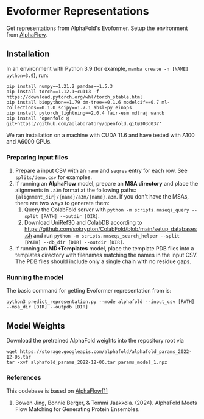 # Evoformer Representations

Get representations from AlphaFold's Evoformer. Setup the environment from [AlphaFlow](https://github.com/bjing2016/alphaflow).

## Installation
In an environment with Python 3.9 (for example, `mamba create -n [NAME] python=3.9`), run:
```
pip install numpy==1.21.2 pandas==1.5.3
pip install torch==1.12.1+cu113 -f https://download.pytorch.org/whl/torch_stable.html
pip install biopython==1.79 dm-tree==0.1.6 modelcif==0.7 ml-collections==0.1.0 scipy==1.7.1 absl-py einops
pip install pytorch_lightning==2.0.4 fair-esm mdtraj wandb
pip install 'openfold @ git+https://github.com/aqlaboratory/openfold.git@103d037'
```
We ran installation on a machine with CUDA 11.6 and have tested with A100 and A6000 GPUs.

### Preparing input files

1. Prepare a input CSV with an `name` and `seqres` entry for each row. See `splits/demo.csv` for examples.
2. If running an **AlphaFlow** model, prepare an **MSA directory** and place the alignments in `.a3m` format at the following paths: `{alignment_dir}/{name}/a3m/{name}.a3m`. If you don't have the MSAs, there are two ways to generate them:
    1. Query the ColabFold server with `python -m scripts.mmseqs_query --split [PATH] --outdir [DIR]`.
    2. Download UniRef30 and ColabDB according to https://github.com/sokrypton/ColabFold/blob/main/setup_databases.sh and run `python -m scripts.mmseqs_search_helper --split [PATH] --db_dir [DIR] --outdir [DIR]`.
3. If running an **MD+Templates** model, place the template PDB files into a templates directory with filenames matching the names in the input CSV. The PDB files should include only a single chain with no residue gaps.

### Running the model
The basic command for getting Evoformer representation from is:
```
python3 predict_representation.py --mode alphafold --input_csv [PATH] --msa_dir [DIR] --outpdb [DIR]
```

## Model Weights
Download the pretrained AlphaFold weights into the repository root via
```
wget https://storage.googleapis.com/alphafold/alphafold_params_2022-12-06.tar
tar -xvf alphafold_params_2022-12-06.tar params_model_1.npz
```

### References
This codebase is based on [AlphaFlow[1]](https://github.com/bjing2016/alphaflow)
1. Bowen Jing, Bonnie Berger, & Tommi Jaakkola. (2024). AlphaFold Meets Flow Matching for Generating Protein Ensembles.